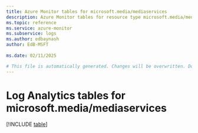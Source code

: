 ```yaml
---
title: Azure Monitor tables for microsoft.media/mediaservices
description: Azure Monitor tables for resource type microsoft.media/mediaservices
ms.topic: reference
ms.service: azure-monitor
ms.subservice: logs
ms.author: edbaynash
author: EdB-MSFT
   
ms.date: 02/11/2025

# This file is automatically generated. Changes will be overwritten. Do not change this file directly.
---
```


# Log Analytics tables for microsoft.media/mediaservices  

[!INCLUDE [table](~/reusable-content/ce-skilling/azure/includes/azure-monitor/reference/tables/microsoft-media_mediaservices-include.md)]

